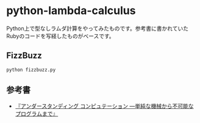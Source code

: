 # python-lambda-calculus
Python上で型なしラムダ計算をやってみたものです。参考書に書かれていたRubyのコードを写経したものがベースです。

## FizzBuzz
`python fizzbuzz.py`

## 参考書
- [『アンダースタンディング コンピュテーション ―単純な機械から不可能なプログラムまで』](https://www.oreilly.co.jp/books/9784873116976/)
